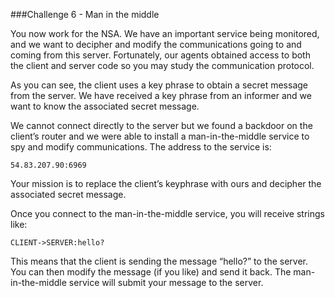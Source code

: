 ###Challenge 6 - Man in the middle

You now work for the NSA. We have an important service being monitored, and we want to decipher and modify the communications going to and coming from this server. Fortunately, our agents obtained access to both the client and server code so you may study the communication protocol.

As you can see, the client uses a key phrase to obtain a secret message from the server. We have received a key phrase from an informer and we want to know the associated secret message.

We cannot connect directly to the server but we found a backdoor on the client’s router and we were able to install a man-in-the-middle service to spy and modify communications. The address to the service is:
```
54.83.207.90:6969
```
Your mission is to replace the client’s keyphrase with ours and decipher the associated secret message.

Once you connect to the man-in-the-middle service, you will receive strings like:
```
CLIENT->SERVER:hello?
```
This means that the client is sending the message “hello?” to the server. You can then modify the message (if you like) and send it back. The man-in-the-middle service will submit your message to the server.
